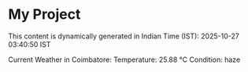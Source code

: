 # My Project

This content is dynamically generated in Indian Time (IST): 2025-10-27 03:40:50 IST


Current Weather in Coimbatore:
Temperature: 25.88 °C
Condition: haze
